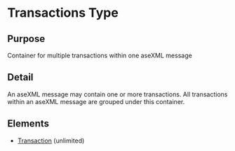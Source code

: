 # Transactions Type

## Purpose

Container for multiple transactions within one aseXML message

## Detail

An aseXML message may contain one or more transactions. All transactions within an aseXML message are grouped under this container.

## Elements

- [Transaction](Transaction.md) (unlimited)
